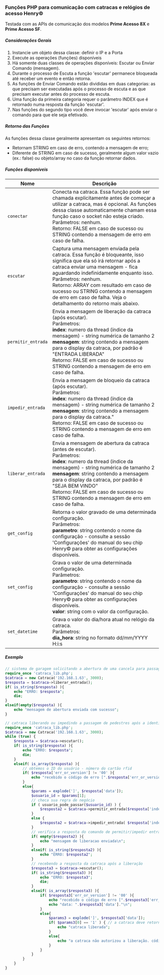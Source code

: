 ### Funções PHP para comunicação com catracas e relógios de acesso Henry&copy;
Testada com as APIs de comunicação dos modelos **Prime Acesso 8X** e **Prime Acesso SF**.

##### Considerações Gerais
1. Instancie um objeto dessa classe: definir o IP e a Porta
2. Execute as operações (funções) disponíveis
3. Há somente duas classes de operações disponíveis: Escutar ou Enviar Comando (mensagem).
4. Durante o processo de Escuta a função 'escutar' permanece bloqueada até receber um evento e então retorna.
5. As funções de Enviar Comando estão divididas em duas categorias: as que precisam ser executadas após o processo de escuta e as que precisam executar antes do processo de escuta.
6. Uma função da primeira categoria requer o parâmetro INDEX que é retornado numa resposta da função 'escutar'.
7. Nas funções do segundo tipo você deve invocar 'escutar' após enviar o comando para que ele seja efetivado.

##### Retorno das Funções
As funções dessa classe geralmente apresentam os seguintes retornos:
- Retornam STRING em caso de erro, contendo a mensagem de erro;
- Diferente de STRING em caso de sucesso, geralmente algum valor vazio (ex.: false) ou objeto/array no caso da função retornar dados.

##### Funções disponíveis

| Nome | Descrição |
| - | - |
| `conectar` | Conecta na catraca. Essa função pode ser chamada explicitamente antes de começar a utilizar a catraca, mas é opcional. As funções dessa classe automaticamente chamam essa função caso o socket não esteja criado. <br/> Parâmetros: nenhum. <br/> Retorno: FALSE em caso de sucesso ou STRING contendo a mensagem de erro em caso de falha. |
| `escutar` | Captura uma mensagem enviada pela catraca. Essa função é bloqueante, isso significa que ela só irá retornar após a catraca enviar uma mensagem - fica aguardando indefinidamente enquanto isso. <br/> Parâmetros: nenhum. <br/> Retorno: ARRAY com resultado em caso de sucesso ou STRING contendo a mensagem de erro em caso de falha. Veja o detalhamento do retorno mais abaixo. |
| `permitir_entrada` | Envia a mensagem de liberação da catraca (após escutar). <br/> Parâmetros: <br/> **index**: numero da thread (índice da mensagem) - string numérica de tamanho 2 <br/> **mensagem**: string contendo a mensagem para o display da catraca, por padrão é "ENTRADA LIBERADA" <br/> Retorno: FALSE em caso de sucesso ou STRING contendo a mensagem de erro em caso de falha. |
| `impedir_entrada` | Envia a mensagem de bloqueio da catraca (após escutar). <br/> Parâmetros: <br/> **index**: numero da thread (índice da mensagem) - string numérica de tamanho 2 <br/> **mensagem**: string contendo a mensagem para o display da catraca." <br/> Retorno: FALSE em caso de sucesso ou STRING contendo a mensagem de erro em caso de falha. |
| `liberar_entrada` | Envia a mensagem de abertura da catraca (antes de escutar). <br/> Parâmetros: <br/> **index**: numero da thread (índice da mensagem) - string numérica de tamanho 2 <br/> **mensagem**: string contendo a mensagem para o display da catraca, por padrão é "SEJA BEM VINDO" <br/> Retorno: FALSE em caso de sucesso ou STRING contendo a mensagem de erro em caso de falha. |
| `get_config` | Retorna o valor gravado de uma determinada configuração. <br/> Parâmetros: <br/> **parametro**: string contendo o nome da configuração - consulte a sessão 'Configurações' do manual do seu chip Henry&copy; para obter as configurações disponíveis. |
| `set_config` | Grava o valor de uma determinada configuração. <br/> Parâmetros: <br/> **parametro**: string contendo o nome da configuração - consulte a sessão 'Configurações' do manual do seu chip Henry&copy; para obter as configurações disponíveis. <br/> **valor**: string com o valor da configuração. |
| `set_datetime` | Grava o valor do dia/hora atual no relógio da catraca. <br/> Parâmetros: <br/> **dia_hora**: string no formato dd/mm/YYYY H&#58;i&#58;s |

##### Exemplo

```php
// sistema de garagem solicitando a abertura de uma cancela para passagem de veículo - chip Henry Argos
require_once 'catraca_lib.php';
$catraca = new Catraca('192.168.1.63', 3000);
$resposta = $catraca->liberar_entrada();
if( is_string($resposta) ){
    echo "ERRO: $resposta";
    die;
}
elseif(empty($resposta) ){
    echo "mensagem de abertura enviada com sucesso";
}
```

```php
// catraca liberando ou impedindo a passagem de pedestres após a identificação através da leitura de um cartão rfid - chipe Henry Prime SF
require_once 'catraca_lib.php';
$catraca = new Catraca('192.168.1.63', 3000);
while (true) {
    $resposta = $catraca->escutar();
    if( is_string($resposta) ){
        echo "ERRO: $resposta";
        die;
    }
    elseif( is_array($resposta) ){
        // obtemos o ID do usuário - número do cartão rfid
        if( $resposta['err_or_version'] != '00' ){
            echo "recebido o código de erro [".$resposta['err_or_version']."]";
        }
        else{
            $params = explode(']', $resposta['data']);
            $usuario_id = $params[1];
            // checa sua regra de negócio
            if ( usuario_pode_passar($usuario_id) ) {
                $resposta2 = $catraca->permitir_entrada($resposta['index']);
            }
            else {
                $resposta2 = $catraca->impedir_entrada( $resposta['index'], "BLOQUEADO" );
            }
            // verifica a resposta do comando de permitir/impedir entrada
            if( empty($resposta2) ){
                echo "mensagem de liberacao enviada\n";
            }
            elseif( is_string($resposta2) ){
                echo "ERRO: $resposta2";
            }
            // recebendo a resposta da catraca após a liberação
            $resposta3 = $catraca->escutar();
            if( is_string($resposta3) ){
                echo "ERRO: $resposta3";
                die;
            }
            elseif( is_array($resposta3) ){
                if( $resposta3['err_or_version'] != '00' ){
                    echo "recebido o código de erro [".$resposta3['err_or_version']."]\n";
                    echo "data: ".$resposta3['data']."\n";
                }
                else{
                    $params3 = explode(']', $resposta3['data']);
                    if( $params3[0] == '1' ) { // a catraca deve retornar 1 para sucesso
                        echo "catraca liberada";
                    }
                    else{
                        echo "a catraca não autorizou a liberação. código retornado [".$params3[0]."]";
                    }
                }
            }
        }
    }
}
```
